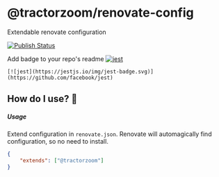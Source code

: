 # @tractorzoom/renovate-config

Extendable renovate configuration

[![Publish Status](https://github.com/TractorZoom/configurations/workflows/publish/badge.svg)](https://github.com/TractorZoom/configurations/actions)

Add badge to your repo's readme
[![jest](https://jestjs.io/img/jest-badge.svg)](https://github.com/facebook/jest)

```
[![jest](https://jestjs.io/img/jest-badge.svg)](https://github.com/facebook/jest)
```

## How do I use? :thinking:

##### Usage

Extend configuration in `renovate.json`. Renovate will automagically find configuration, so no need to install.

```json
{
    "extends": ["@tractorzoom"]
}
```
